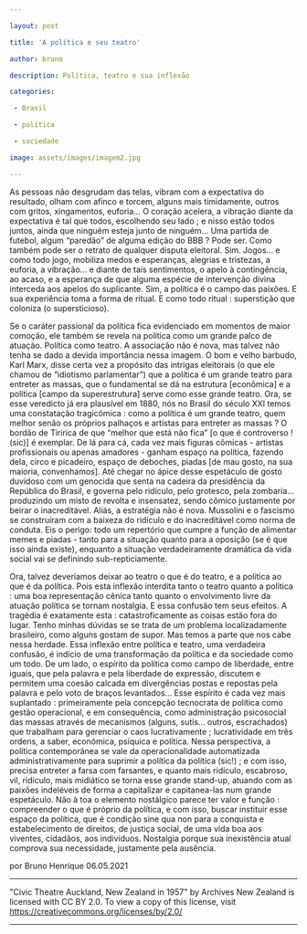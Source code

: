 ```yaml
---

layout: post

title: 'A política e seu teatro'

author: bruno

description: Política, teatro e sua inflexão

categories:

 - Brasil

 - política

 - sociedade

image: assets/images/imagem2.jpg

---
```



As pessoas não desgrudam das telas, vibram com a expectativa do resultado, olham com afinco e torcem, alguns mais timidamente, outros com gritos, xingamentos, euforia… O coração acelera, a vibração diante da expectativa é tal que todos, escolhendo seu lado ; e nisso estão todos juntos, ainda que ninguém esteja junto de ninguém... Uma partida de futebol, algum “paredão” de alguma edição do BBB ? Pode ser. Como também pode ser o retrato de qualquer disputa eleitoral. Sim. Jogos… e como todo jogo, mobiliza medos e esperanças, alegrias e tristezas, a euforia, a vibração… e diante de tais sentimentos, o apelo à contingência, ao acaso, e a esperança de que alguma espécie de intervenção divina interceda aos apelos do suplicante. Sim, a política é o campo das paixões. E sua experiência toma a forma de ritual. E como todo ritual : superstição que coloniza (o supersticioso). 

Se o caráter passional da política fica evidenciado em momentos de maior comoção, ele também se revela na política como um grande palco de atuação. Política como teatro. A associação não é nova, mas talvez não tenha se dado a devida importância nessa imagem. O bom e velho barbudo, Karl Marx, disse certa vez a propósito das intrigas eleitorais (o que ele chamou de “idiotismo parlamentar”) que a política é um grande teatro para entreter as massas, que o fundamental se dá na estrutura [econômica] e a política [campo da superestrutura] serve como esse grande teatro. Ora, se esse veredicto já era plausível em 1880, nós no Brasil do século XXI temos uma constatação tragicômica : como a política é um grande teatro, quem melhor senão os próprios palhaços e artistas para entreter as massas ? O bordão de Tiririca de que “melhor que está não fica” [o que é controverso ! (sic)] é exemplar. De lá para cá, cada vez mais figuras cômicas - artistas profissionais ou apenas amadores - ganham espaço na política, fazendo dela, circo e picadeiro, espaço de deboches, piadas [de mau gosto, na sua maioria, convenhamos]. Até chegar no ápice desse espetáculo de gosto duvidoso com um genocida que senta na cadeira da presidência da República do Brasil, e governa pelo ridículo, pelo grotesco, pela zombaria… produzindo um misto de revolta e insensatez, sendo cômico justamente por beirar o inacreditável. Aliás, a estratégia não é nova. Mussolini e o fascismo se construíram com a baixeza do ridículo e do inacreditável como norma de conduta. Eis o perigo: todo um repertório que cumpre a função de alimentar memes e piadas - tanto para a situação quanto para a oposição (se é que isso ainda existe), enquanto a situação verdadeiramente dramática da vida social vai se definindo sub-repticiamente.

Ora, talvez deveríamos deixar ao teatro o que é do teatro, e a política ao que é da política. Pois esta inflexão interdita tanto o teatro quanto a política : uma boa representação cênica tanto quanto o envolvimento livre da atuação política se tornam nostalgia. E essa confusão tem seus efeitos. A tragédia é exatamente esta : catastroficamente as coisas estão fora do lugar. Tenho minhas dúvidas se se trata de um problema localizadamente brasileiro, como alguns gostam de supor. Mas temos a parte que nos cabe nessa herdade. Essa inflexão entre política e teatro, uma verdadeira confusão, é indício de uma transformação da política e da sociedade como um todo. De um lado, o espírito da política como campo de liberdade, entre iguais, que pela palavra e pela liberdade de expressão, discutem e permitem uma coesão calcada em divergências postas e repostas pela palavra e pelo voto de braços levantados… Esse espírito é cada vez mais suplantado : primeiramente pela concepção tecnocrata de política como gestão operacional, e em consequência, como administração psicosocial das massas através de mecanismos (alguns, sutis… outros, escrachados) que trabalham para gerenciar o caos lucrativamente ; lucratividade em três ordens, a saber, econômica, psíquica e política. Nessa perspectiva, a política contemporânea se vale da operacionalidade automatizada administrativamente para suprimir a política da política (sic!) ; e com isso, precisa entreter a farsa com farsantes, e quanto mais ridículo, escabroso, vil, ridículo, mais midiático se torna esse grande stand-up, atuando com as paixões indeléveis de forma a capitalizar e capitanea-las num grande espetáculo. Não à toa o elemento nostálgico parece ter valor e função : compreender o que é próprio da política, e com isso, buscar instituir esse espaço da política, que é condição sine qua non para a conquista e estabelecimento de direitos, de justiça social, de uma vida boa aos viventes, cidadãos, aos indivíduos. Nostalgia porque sua inexistência atual comprova sua necessidade, justamente pela ausência. 


por Bruno Henrique
06.05.2021

---

"Civic Theatre Auckland, New Zealand in 1957" by Archives New Zealand is licensed with CC BY 2.0. To view a copy of this license, visit https://creativecommons.org/licenses/by/2.0/

---
